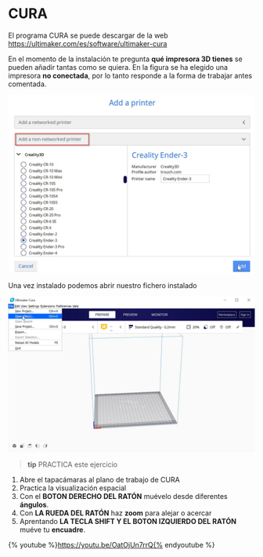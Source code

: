 # CURA

El programa CURA se puede descargar de la web https://ultimaker.com/es/software/ultimaker-cura

En el momento de la instalación te pregunta **qué impresora 3D tienes** se pueden añadir tantas como se quiera. En la figura se ha elegido una impresora **no conectada**, por lo tanto responde a la forma de trabajar antes comentada.

![](/assets/cura3.jpg)

Una vez instalado podemos abrir nuestro fichero instalado

![](/assets/cura4.jpg)

>**tip**
>PRACTICA este ejercicio

1. Abre el tapacámaras al plano de trabajo de CURA
1. Practica la visualización espacial
  1. Con el **BOTON DERECHO DEL RATÓN** muévelo desde diferentes **ángulos**.
  1. Con **LA RUEDA DEL RATÓN** haz **zoom** para alejar o acercar
  1. Aprentando **LA TECLA SHIFT Y EL BOTON IZQUIERDO DEL RATÓN** muéve tu **encuadre**.

{% youtube %}https://youtu.be/OatOjUn7rrQ{% endyoutube %}
